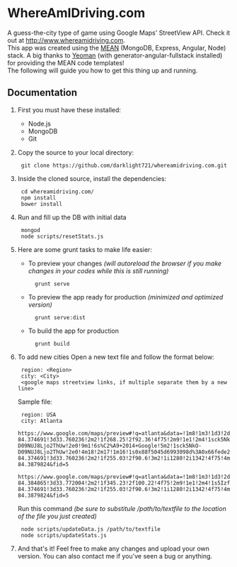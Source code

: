 WhereAmIDriving.com
===================

A guess-the-city type of game using Google Maps' StreetView API.
Check it out at http://www.whereamidriving.com.  
This app was created using the [MEAN](mean.io) (MongoDB, Express, Angular, Node) stack.
A big thanks to [Yeoman](yeoman.io) (with generator-angular-fullstack installed) for providing the MEAN code templates!  
The following will guide you how to get this thing up and running.

Documentation
-------------

1. First you must have these installed:
    
    * Node.js
    * MongoDB
    * Git

2. Copy the source to your local directory:

        git clone https://github.com/darklight721/whereamidriving.com.git

3. Inside the cloned source, install the dependencies:

        cd whereamidriving.com/
        npm install
        bower install

4. Run and fill up the DB with initial data

        mongod
        node scripts/resetStats.js

5. Here are some grunt tasks to make life easier:

    * To preview your changes *(will autoreload the browser if you make changes in your codes while this is still running)*

            grunt serve

    * To preview the app ready for production *(minimized and optimized version)*

            grunt serve:dist

    * To build the app for production

            grunt build

6. To add new cities
    Open a new text file and follow the format below:

        region: <Region>
        city: <City>
        <google maps streetview links, if multiple separate them by a new line>

    Sample file:

        region: USA
        city: Atlanta
        https://www.google.com/maps/preview#!q=atlanta&data=!1m8!1m3!1d3!2d-84.374691!3d33.760236!2m2!1f268.25!2f92.36!4f75!2m9!1e1!2m4!1sck5NkO-D09NUJ8Ljo2ThUw!2e0!9m1!6s%C2%A9+2014+Google!5m2!1sck5NkO-D09NUJ8Ljo2ThUw!2e0!4m18!2m17!1m16!1s0x88f5045d6993098d%3A0x66fede2f990b630b!3m11!1m3!1d3!2d-84.374691!3d33.760236!2m2!1f255.03!2f90.6!3m2!1i1280!2i1342!4f75!4m2!3d33.7489954!4d-84.3879824&fid=5
        https://www.google.com/maps/preview#!q=atlanta&data=!1m8!1m3!1d3!2d-84.384865!3d33.772004!2m2!1f345.23!2f100.22!4f75!2m9!1e1!2m4!1s5IzfnGqog_2xquLyd4PU9g!2e0!9m1!6s%C2%A9+2014+Google!5m2!1s5IzfnGqog_2xquLyd4PU9g!2e0!4m18!2m17!1m16!1s0x88f5045d6993098d%3A0x66fede2f990b630b!3m11!1m3!1d3!2d-84.374691!3d33.760236!2m2!1f255.03!2f90.6!3m2!1i1280!2i1342!4f75!4m2!3d33.7489954!4d-84.3879824&fid=5

    Run this command *(be sure to substitule /path/to/textfile to the location of the file you just created)*

        node scripts/updateData.js /path/to/textfile
        node scripts/updateStats.js

7. And that's it! Feel free to make any changes and upload your own version. You can also contact me if you've seen a bug or anything.
